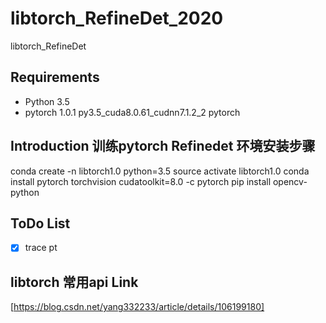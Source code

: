 # libtorch_RefineDet_2020
libtorch_RefineDet

## Requirements
* Python 3.5
* pytorch                   1.0.1           py3.5_cuda8.0.61_cudnn7.1.2_2    pytorch



## Introduction 训练pytorch Refinedet 环境安装步骤
conda create -n libtorch1.0 python=3.5
source activate libtorch1.0
conda install pytorch torchvision cudatoolkit=8.0 -c pytorch
pip install opencv-python


## ToDo List

- [x] trace pt 

## libtorch 常用api Link
[https://blog.csdn.net/yang332233/article/details/106199180]

